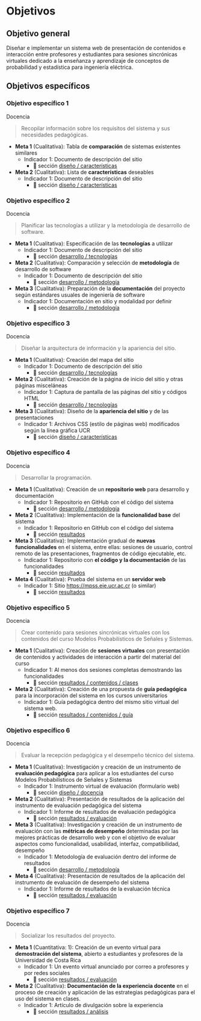 # Objetivos

## Objetivo general

Diseñar e implementar un sistema web de presentación de contenidos e interacción entre profesores y estudiantes para sesiones sincrónicas virtuales dedicado a la enseñanza y aprendizaje de conceptos de probabilidad y estadística para ingeniería eléctrica.

## Objetivos específicos

### Objetivo específico 1

Docencia

> Recopilar información sobre los requisitos del sistema y sus necesidades pedagógicas.

- **Meta 1** (Cualitativa): Tabla de **comparación** de sistemas existentes similares
  - Indicador 1: Documento de descripción del sitio
    - :open_file_folder: sección [diseño / características](/diseno/caracteristicas.md)
- **Meta 2** (Cualitativa): Lista de **características** deseables
  - Indicador 1: Documento de descripción del sitio
    - :open_file_folder: sección [diseño / características](/diseno/caracteristicas.md)

### Objetivo específico 2

Docencia

> Planificar las tecnologías a utilizar y la metodología de desarrollo de software.

- **Meta 1** (Cualitativa): Especificación de las **tecnologías** a utilizar
  - Indicador 1: Documento de descripción del sitio
    - :open_file_folder: sección [desarrollo / tecnologías](/desarrollo/tecnologias.md)
- **Meta 2** (Cualitativa): Comparación y selección de **metodología** de desarrollo de software
  - Indicador 1: Documento de descripción del sitio
    - :open_file_folder: sección [desarrollo / metodología](/desarrollo/metodologia.md)
- **Meta 3** (Cualitativa): Preparación de la **documentación** del proyecto según estándares usuales de ingeniería de software
  - Indicador 1: Documentación en sitio y modalidad por definir
    - :open_file_folder: sección [desarrollo / metodología](/desarrollo/metodologia.md)

### Objetivo específico 3

Docencia

> Diseñar la arquitectura de información y la apariencia del sitio.

- **Meta 1** (Cualitativa): Creación del mapa del sitio
  - Indicador 1: Documento de descripción del sitio
    - :open_file_folder: sección [desarrollo / tecnologías](/desarrollo/tecnologias.md)
- **Meta 2** (Cualitativa): Creación de la página de inicio del sitio y otras páginas misceláneas
  - Indicador 1: Captura de pantalla de las páginas del sitio y códigos HTML
    - :open_file_folder: sección [desarrollo / tecnologías](/desarrollo/tecnologias.md)
- **Meta 3** (Cualitativa): Diseño de la **apariencia del sitio** y de las presentaciones
  - Indicador 1: Archivos CSS (estilo de páginas web) modificados según la línea gráfica UCR
    - :open_file_folder: sección [diseño / características](/diseno/caracteristicas.md)

### Objetivo específico 4

Docencia

> Desarrollar la programación.

- **Meta 1** (Cualitativa): Creación de un **repositorio web** para desarrollo y documentación
  - Indicador 1: Repositorio en GitHub con el código del sistema
    - :open_file_folder: sección [desarrollo / metodología](/desarrollo/metodologia.md)
- **Meta 2** (Cualitativa): Implementación de la **funcionalidad base** del sistema
  - Indicador 1: Repositorio en GitHub con el código del sistema
    - :open_file_folder: sección [resultados](/resultados/)
- **Meta 3** (Cualitativa): Implementación gradual de **nuevas funcionalidades** en el sistema, entre ellas: sesiones de usuario, control remoto de las presentaciones, fragmentos de código ejecutable, etc.
  - Indicador 1: Repositorio con **el código y la documentación** de las funcionalidades
    - :open_file_folder: sección [resultados](/resultados/)
- **Meta 4** (Cualitativa): Prueba del sistema en un **servidor web**
  - Indicador 1: Sitio https://mpss.eie.ucr.ac.cr (o similar)
    - :open_file_folder: sección [resultados](/resultados/)

### Objetivo específico 5

Docencia

> Crear contenido para sesiones sincrónicas virtuales con los contenidos del curso Modelos Probabilísticos de Señales y Sistemas.

- **Meta 1** (Cualitativa): Creación de **sesiones virtuales** con presentación de contenidos y actividades de interacción a partir del material del curso
  - Indicador 1: Al menos dos sesiones completas demostrando las funcionalidades
    - :open_file_folder: sección [resultados / contenidos / clases](/resultados/contenidos/clases.md)
- **Meta 2** (Cualitativa): Creación de una propuesta de **guía pedagógica** para la incorporación del sistema en los cursos universitarios
  - Indicador 1: Guía pedagógica dentro del mismo sitio virtual del sistema web.
    - :open_file_folder: sección [resultados / contenidos / guía](/resultados/contenidos/guia.md)

### Objetivo específico 6

Docencia

> Evaluar la recepción pedagógica y el desempeño técnico del sistema.

- **Meta 1** (Cualitativa): Investigación y creación de un instrumento de **evaluación pedagógica** para aplicar a los estudiantes del curso Modelos Probabilísticos de Señales y Sistemas
  - Indicador 1: Instrumento virtual de evaluación (formulario web)
    - :open_file_folder: sección [diseño / docencia](/diseno/docencia.md)
- **Meta 2** (Cualitativa): Presentación de resultados de la aplicación del instrumento de evaluación pedagógica del sistema
  - Indicador 1: Informe de resultados de evaluación pedagógica
    - :open_file_folder: sección [resultados / evaluación](/resultados/evaluacion.md)
- **Meta 3** (Cualitativa): Investigación y creación de un instrumento de evaluación con las **métricas de desempeño** determinadas por las mejores prácticas de desarrollo web y con el objetivo de evaluar aspectos como funcionalidad, usabilidad, interfaz, compatibilidad, desempeño
  - Indicador 1: Metodología de evaluación dentro del informe de resultados
    - :open_file_folder: sección [desarrollo / metodología](/desarrollo/metodologia.md)
- **Meta 4** (Cualitativa): Presentación de resultados de la aplicación del instrumento de evaluación de desempeño del sistema
  - Indicador 1: Informe de resultados de la evaluación técnica
    - :open_file_folder: sección [resultados / evaluación](/resultados/evaluacion.md)

### Objetivo específico 7

Docencia

> Socializar los resultados del proyecto.

- **Meta 1** (Cuantitativa: 1): Creación de un evento virtual para **demostración del sistema**, abierto a estudiantes y profesores de la Universidad de Costa Rica
  - Indicador 1: Un evento virtual anunciado por correo a profesores y por redes sociales
    - :open_file_folder: sección [resultados / evaluación](/resultados/evaluacion.md)
- **Meta 2** (Cualitativa): **Documentación de la experiencia docente** en el proceso de creación y aplicación de las estrategias pedagógicas para el uso del sistema en clases.
  - Indicador 1: Artículo de divulgación sobre la experiencia
    - :open_file_folder: sección [resultados / análisis](/resultados/analisis.md)
